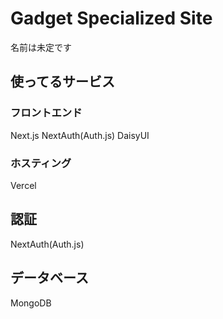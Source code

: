 # Gadget Specialized Site

名前は未定です

## 使ってるサービス

### フロントエンド

Next.js
NextAuth(Auth.js)
DaisyUI

### ホスティング

Vercel

## 認証

NextAuth(Auth.js)

## データベース

MongoDB
